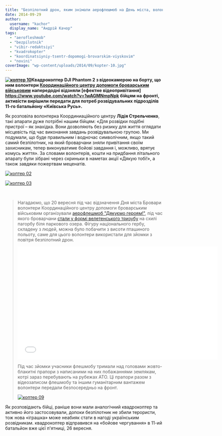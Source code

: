 ```yaml
---
title: "Безпілотний дрон, яким знімали аерофлешмоб на День міста, волонтери передали на фронт"
date: 2014-09-29
author: 
  username: "kachor"
  display_name: "Андрій Качор"
tags: 
  - "aerofleshmob"
  - "bezpilotnik"
  - "vibir-redaktsiyi"
  - "kvadrokopter"
  - "koordinatsiyniy-tsentr-dopomogi-brovarskim-viyskovim"
  - "novini"
coverImage: "wp-content/uploads/2014/09/kopter-10.jpg"
---
```


**[![коптер 10](https://mpz.brovary.org/wp-content/uploads/2014/09/kopter-10.jpg)](https://mpz.brovary.org/wp-content/uploads/2014/09/kopter-10.jpg)Квадрокоптер DJI Phantom 2 з відеокамерою на борту, що ним волонтери [Координаційного центру допомоги броварським військовим](https://www.facebook.com/koordcentr.brovary) напередодні відзняли [ефектне відеопривітання] https://www.youtube.com/watch?v=1wAGMNmpNpk  бійцям на фронті, активісти вирішили передати для потреб розвідувальних підрозділів 11-го батальйону «Київська Русь».**

Як розповіла волонтерка Координиаційного центру **Лідія Стрельченко**, такі апарати дуже потрібні нашим бійцям: «Для розвідки подібні пристрої – як знахідка. Вони дозволяють без ризику для життя оглядати місцевість під час виконання завдань розвідувальною групою. Ми подумали, що буде правильним і водночас символічним, якщо такий самий безпілотник, на який броварчани зняли привітання своїм захисникам, тепер виконуватиме бойові завдання і, можливо, врятує комусь життя». За словами волонтерів, кошти на придбання літального апарату були зібрані через скриньки в наметах акції «Дякую тобі!», а також завдяки пожертвам меценатів.

[![коптер 02](https://mpz.brovary.org/wp-content/uploads/2014/09/kopter-02.jpg)](https://mpz.brovary.org/wp-content/uploads/2014/09/kopter-02.jpg)

[![коптер 03](https://mpz.brovary.org/wp-content/uploads/2014/09/kopter-03.jpg)](https://mpz.brovary.org/wp-content/uploads/2014/09/kopter-03.jpg)

 

> Нагадаємо, що 20 вересня під час відзначення Дня міста Бровари волонтери Координаційного центру допомоги броварським військовим організували [аерофлешмоб "Дякуємо героям!"](https://mpz.brovary.org/brovarski-volonteri-provedut-aerofleshmob-na-pidtrimku-armiyi-dyakuyemo-geroyam/), під час якого броварчани [стали у формі велетенського тризубу](https://mpz.brovary.org/den-brovariv-2014-standartni-zahodi-vid-vladi-y-kreativ-vid-gromadi/) на схилі пагорбу біля паркового озера. Фігуру національного гербу, складену з людей, можна було побачити з висоти пташиного польоту, саме для цього волонтери використали для зйомки з повітря безпілотний дрон.
> 
> <iframe src="//www.youtube.com/embed/1wAGMNmpNpk" width="640" height="360" frameborder="0" allowfullscreen="allowfullscreen"></iframe>
> 
> Під час зйомки учасники флешмобу тримали над головами жовто-блакитні прапори з написаними на них побажаннями землякам, котрі зараз перебувають на рубежах АТО. Ці прапори разом з відеозаписом флешмобу та іншим гуманітарним вантажем волонтери передали безпосередньо на фронт.
> 
> [![коптер 09](https://mpz.brovary.org/wp-content/uploads/2014/09/kopter-09.jpg)](https://mpz.brovary.org/wp-content/uploads/2014/09/kopter-09.jpg)

Як розповідають бійці, раніше вони мали аналогічний квадрокоптер та активно його застосовували, допоки безпілотник не збили терористи, тож нова «іграшка» може неабияк стати в нагоді українським розвідникам. квадрокоптер відправився на «бойове чергування» в 11-ий батальйон вже цієї п'ятниці, 26 вересня.
